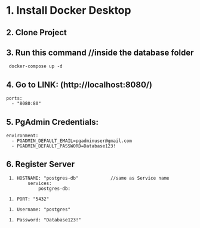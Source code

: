 # 1. Install Docker Desktop 

## 2. Clone Project 

## 3. Run this command                 //inside the database folder

     docker-compose up -d 



## 4. Go to LINK:  (http://localhost:8080/)

    ports:
      - "8080:80"



## 5. PgAdmin Credentials: 

    environment:
      - PGADMIN_DEFAULT_EMAIL=pgadminuser@gmail.com
      - PGADMIN_DEFAULT_PASSWORD=Database123!



## 6. Register Server

     1. HOSTNAME: "postgres-db"            //same as Service name
            services:
                postgres-db:

     1. PORT: "5432"

     1. Username: "postgres"

     1. Password: "Database123!"
